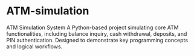 # ATM-simulation
ATM Simulation System A Python-based project simulating core ATM functionalities, including balance inquiry, cash withdrawal, deposits, and PIN authentication. Designed to demonstrate key programming concepts and logical workflows.
